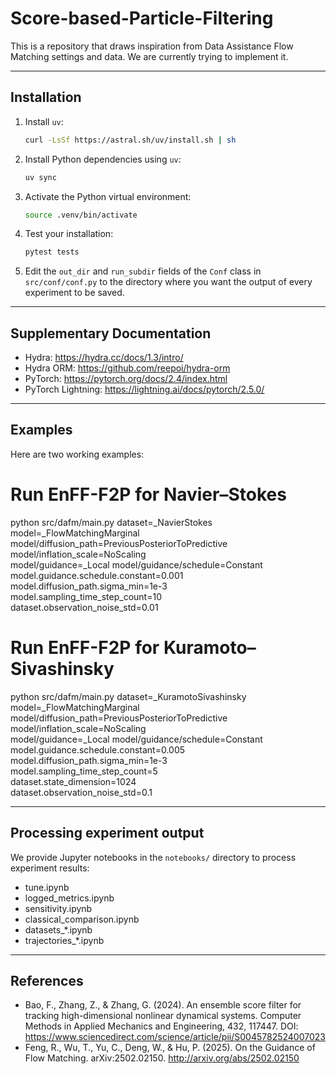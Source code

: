 # Score-based-Particle-Filtering
This is a repository that draws inspiration from Data Assistance Flow Matching settings and data. We are currently trying to implement it.

---

## Installation

1. Install `uv`:

   ```bash
   curl -LsSf https://astral.sh/uv/install.sh | sh

2. Install Python dependencies using `uv`:

   ```bash
   uv sync

3. Activate the Python virtual environment:

   ```bash
   source .venv/bin/activate

4. Test your installation:

   ```bash
   pytest tests

5. Edit the `out_dir` and `run_subdir` fields of the `Conf` class in `src/conf/conf.py` to the directory where you want the output of every experiment to be saved.

---

## Supplementary Documentation

- Hydra: https://hydra.cc/docs/1.3/intro/
- Hydra ORM: https://github.com/reepoi/hydra-orm
- PyTorch: https://pytorch.org/docs/2.4/index.html
- PyTorch Lightning: https://lightning.ai/docs/pytorch/2.5.0/

---

## Examples

Here are two working examples:

   # Run EnFF-F2P for Navier–Stokes
   python src/dafm/main.py dataset=_NavierStokes model=_FlowMatchingMarginal \
     model/diffusion_path=PreviousPosteriorToPredictive \
     model/inflation_scale=NoScaling \
     model/guidance=_Local model/guidance/schedule=Constant \
     model.guidance.schedule.constant=0.001 \
     model.diffusion_path.sigma_min=1e-3 \
     model.sampling_time_step_count=10 \
     dataset.observation_noise_std=0.01

   # Run EnFF-F2P for Kuramoto–Sivashinsky
   python src/dafm/main.py dataset=_KuramotoSivashinsky model=_FlowMatchingMarginal \
     model/diffusion_path=PreviousPosteriorToPredictive \
     model/inflation_scale=NoScaling \
     model/guidance=_Local model/guidance/schedule=Constant \
     model.guidance.schedule.constant=0.005 \
     model.diffusion_path.sigma_min=1e-3 \
     model.sampling_time_step_count=5 \
     dataset.state_dimension=1024 \
     dataset.observation_noise_std=0.1

---

## Processing experiment output

We provide Jupyter notebooks in the `notebooks/` directory to process experiment results:

- tune.ipynb
- logged_metrics.ipynb
- sensitivity.ipynb
- classical_comparison.ipynb
- datasets_*.ipynb
- trajectories_*.ipynb

---


## References

- Bao, F., Zhang, Z., & Zhang, G. (2024). An ensemble score filter for tracking high-dimensional nonlinear dynamical systems. Computer Methods in Applied Mechanics and Engineering, 432, 117447. DOI: https://www.sciencedirect.com/science/article/pii/S0045782524007023
- Feng, R., Wu, T., Yu, C., Deng, W., & Hu, P. (2025). On the Guidance of Flow Matching. arXiv:2502.02150. http://arxiv.org/abs/2502.02150
